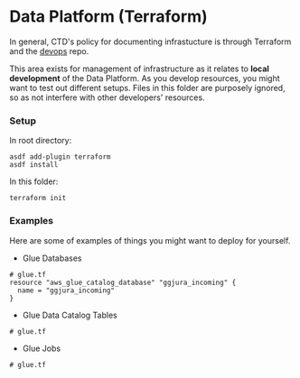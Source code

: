 
# Data Platform (Terraform)

In general, CTD's policy for documenting infrastucture is through Terraform and the [devops](https://github.com/mbta/devops) repo.

This area exists for management of infrastructure as it relates to **local development** of the Data Platform. As you develop resources, you might want to test out different setups. Files in this folder are purposely ignored, so as not interfere with other developers' resources.

### Setup

In root directory:
```
asdf add-plugin terraform
asdf install
```

In this folder:
```
terraform init
```

### Examples

Here are some of examples of things you might want to deploy for yourself.

* Glue Databases
```
# glue.tf
resource "aws_glue_catalog_database" "ggjura_incoming" {
  name = "ggjura_incoming"
}
```

* Glue Data Catalog Tables
```
# glue.tf
```

* Glue Jobs
```
# glue.tf

```
